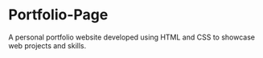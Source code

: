 # Portfolio-Page
A personal portfolio website developed using HTML and CSS to showcase web projects and skills.
